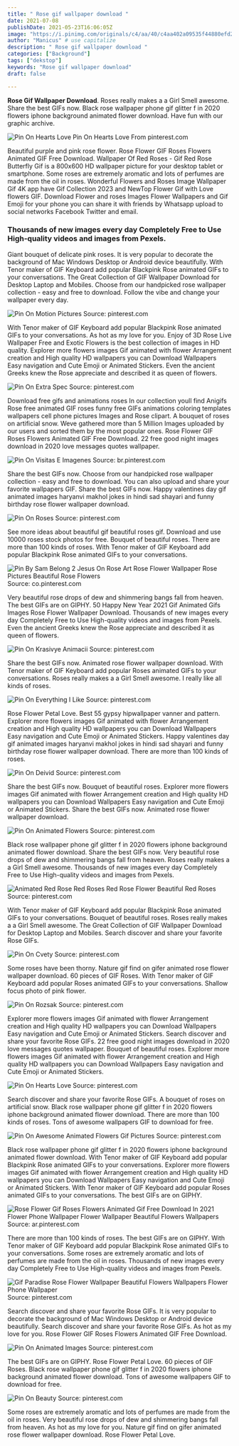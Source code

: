 ```yaml
---
title: " Rose gif wallpaper download "
date: 2021-07-08
publishDate: 2021-05-23T16:06:05Z
image: "https://i.pinimg.com/originals/c4/aa/40/c4aa402a09535f44880efd27fd0541b2.gif"
author: "Manicus" # use capitalize
description: " Rose gif wallpaper download "
categories: ["Background"]
tags: ["dekstop"]
keywords: "Rose gif wallpaper download"
draft: false

---
```



**Rose Gif Wallpaper Download**. Roses really makes a a Girl Smell awesome. Share the best GIFs now. Black rose wallpaper phone gif glitter f in 2020 flowers iphone background animated flower download. Have fun with our graphic archive.

![Pin On Hearts Love](https://i.pinimg.com/originals/69/58/01/695801721361ea0aa576c341b8cb09f8.gif "Pin On Hearts Love")
Pin On Hearts Love From pinterest.com


Beautiful purple and pink rose flower. Rose Flower GIF Roses Flowers Animated GIF Free Download. Wallpaper Of Red Roses - Gif Red Rose Butterfly Gif is a 800x600 HD wallpaper picture for your desktop tablet or smartphone. Some roses are extremely aromatic and lots of perfumes are made from the oil in roses. Wonderful Flowers and Roses Image Wallpaper Gif 4K app have Gif Collection 2023 and NewTop Flower Gif with Love flowers GIF. Download Flower and roses Images Flower Wallpapers and Gif Emoji for your phone you can share it with friends by Whatsapp upload to social networks Facebook Twitter and email.

### Thousands of new images every day Completely Free to Use High-quality videos and images from Pexels.

Giant bouquet of delicate pink roses. It is very popular to decorate the background of Mac Windows Desktop or Android device beautifully. With Tenor maker of GIF Keyboard add popular Blackpink Rose animated GIFs to your conversations. The Great Collection of GIF Wallpaper Download for Desktop Laptop and Mobiles. Choose from our handpicked rose wallpaper collection - easy and free to download. Follow the vibe and change your wallpaper every day.


![Pin On Motion Pictures](https://i.pinimg.com/originals/9d/dd/b1/9dddb195329c54c062c9a0ef9f697675.gif "Pin On Motion Pictures")
Source: pinterest.com

With Tenor maker of GIF Keyboard add popular Blackpink Rose animated GIFs to your conversations. As hot as my love for you. Enjoy of 3D Rose Live Wallpaper Free and Exotic Flowers is the best collection of images in HD quality. Explorer more flowers images Gif animated with flower Arrangement creation and High quality HD wallpapers you can Download Wallpapers Easy navigation and Cute Emoji or Animated Stickers. Even the ancient Greeks knew the Rose appreciate and described it as queen of flowers.

![Pin On Extra Spec](https://i.pinimg.com/originals/a6/a1/03/a6a1039fb3c7086dea74eb1fba35ec02.gif "Pin On Extra Spec")
Source: pinterest.com

Download free gifs and animations roses In our collection youll find Anigifs Rose free animated GIF roses funny free GIFs animations coloring templates wallpapers cell phone pictures Images and Rose clipart. A bouquet of roses on artificial snow. Weve gathered more than 5 Million Images uploaded by our users and sorted them by the most popular ones. Rose Flower GIF Roses Flowers Animated GIF Free Download. 22 free good night images download in 2020 love messages quotes wallpaper.

![Pin On Visitas E Imagenes](https://i.pinimg.com/originals/38/72/b9/3872b9136d31adffcc6c0bc7f9e491e7.gif "Pin On Visitas E Imagenes")
Source: br.pinterest.com

Share the best GIFs now. Choose from our handpicked rose wallpaper collection - easy and free to download. You can also upload and share your favorite wallpapers GIF. Share the best GIFs now. Happy valentines day gif animated images haryanvi makhol jokes in hindi sad shayari and funny birthday rose flower wallpaper download.

![Pin On Roses](https://i.pinimg.com/originals/fb/6c/0d/fb6c0d6bedddbcb6a5dc1d233b83e122.gif "Pin On Roses")
Source: pinterest.com

See more ideas about beautiful gif beautiful roses gif. Download and use 10000 roses stock photos for free. Bouquet of beautiful roses. There are more than 100 kinds of roses. With Tenor maker of GIF Keyboard add popular Blackpink Rose animated GIFs to your conversations.

![Pin By Sam Belong 2 Jesus On Rose Art Rose Flower Wallpaper Rose Pictures Beautiful Rose Flowers](https://i.pinimg.com/originals/0a/b4/9b/0ab49b7b0e880075488518fe868f4500.gif "Pin By Sam Belong 2 Jesus On Rose Art Rose Flower Wallpaper Rose Pictures Beautiful Rose Flowers")
Source: co.pinterest.com

Very beautiful rose drops of dew and shimmering bangs fall from heaven. The best GIFs are on GIPHY. 50 Happy New Year 2021 Gif Animated Gifs Images Rose Flower Wallpaper Download. Thousands of new images every day Completely Free to Use High-quality videos and images from Pexels. Even the ancient Greeks knew the Rose appreciate and described it as queen of flowers.

![Pin On Krasivye Animacii](https://i.pinimg.com/originals/79/bb/59/79bb5996c3a66ccb425be699160765c7.gif "Pin On Krasivye Animacii")
Source: pinterest.com

Share the best GIFs now. Animated rose flower wallpaper download. With Tenor maker of GIF Keyboard add popular Roses animated GIFs to your conversations. Roses really makes a a Girl Smell awesome. I really like all kinds of roses.

![Pin On Everything I Like](https://i.pinimg.com/originals/f0/8e/d1/f08ed126358b4a8c74b4eb4dcbfe8037.gif "Pin On Everything I Like")
Source: pinterest.com

Rose Flower Petal Love. Best 55 gypsy hipwallpaper vanner and pattern. Explorer more flowers images Gif animated with flower Arrangement creation and High quality HD wallpapers you can Download Wallpapers Easy navigation and Cute Emoji or Animated Stickers. Happy valentines day gif animated images haryanvi makhol jokes in hindi sad shayari and funny birthday rose flower wallpaper download. There are more than 100 kinds of roses.

![Pin On Deivid](https://i.pinimg.com/originals/11/e2/95/11e29578baae6b8d1e751b5c38f3fb8b.gif "Pin On Deivid")
Source: pinterest.com

Share the best GIFs now. Bouquet of beautiful roses. Explorer more flowers images Gif animated with flower Arrangement creation and High quality HD wallpapers you can Download Wallpapers Easy navigation and Cute Emoji or Animated Stickers. Share the best GIFs now. Animated rose flower wallpaper download.

![Pin On Animated Flowers](https://i.pinimg.com/originals/76/ca/bc/76cabc7b2f67476b84e3f399d26d486b.gif "Pin On Animated Flowers")
Source: pinterest.com

Black rose wallpaper phone gif glitter f in 2020 flowers iphone background animated flower download. Share the best GIFs now. Very beautiful rose drops of dew and shimmering bangs fall from heaven. Roses really makes a a Girl Smell awesome. Thousands of new images every day Completely Free to Use High-quality videos and images from Pexels.

![Animated Red Rose Red Roses Red Rose Flower Beautiful Red Roses](https://i.pinimg.com/originals/a8/f8/89/a8f8894f459fde699a4ab6a3bc37cf06.gif "Animated Red Rose Red Roses Red Rose Flower Beautiful Red Roses")
Source: pinterest.com

With Tenor maker of GIF Keyboard add popular Blackpink Rose animated GIFs to your conversations. Bouquet of beautiful roses. Roses really makes a a Girl Smell awesome. The Great Collection of GIF Wallpaper Download for Desktop Laptop and Mobiles. Search discover and share your favorite Rose GIFs.

![Pin On Cvety](https://i.pinimg.com/originals/ab/5f/6f/ab5f6fbeab078cd486d08c6f6d304ae6.gif "Pin On Cvety")
Source: pinterest.com

Some roses have been thorny. Nature gif find on gifer animated rose flower wallpaper download. 60 pieces of GIF Roses. With Tenor maker of GIF Keyboard add popular Roses animated GIFs to your conversations. Shallow focus photo of pink flower.

![Pin On Rozsak](https://i.pinimg.com/originals/e6/4d/7c/e64d7c306ee6d106c3a09e478d217fb1.gif "Pin On Rozsak")
Source: pinterest.com

Explorer more flowers images Gif animated with flower Arrangement creation and High quality HD wallpapers you can Download Wallpapers Easy navigation and Cute Emoji or Animated Stickers. Search discover and share your favorite Rose GIFs. 22 free good night images download in 2020 love messages quotes wallpaper. Bouquet of beautiful roses. Explorer more flowers images Gif animated with flower Arrangement creation and High quality HD wallpapers you can Download Wallpapers Easy navigation and Cute Emoji or Animated Stickers.

![Pin On Hearts Love](https://i.pinimg.com/originals/69/58/01/695801721361ea0aa576c341b8cb09f8.gif "Pin On Hearts Love")
Source: pinterest.com

Search discover and share your favorite Rose GIFs. A bouquet of roses on artificial snow. Black rose wallpaper phone gif glitter f in 2020 flowers iphone background animated flower download. There are more than 100 kinds of roses. Tons of awesome wallpapers GIF to download for free.

![Pin On Awesome Animated Flowers Gif Pictures](https://i.pinimg.com/originals/75/57/ee/7557ee99bd7f5869a5bf11bf6cf8242c.gif "Pin On Awesome Animated Flowers Gif Pictures")
Source: pinterest.com

Black rose wallpaper phone gif glitter f in 2020 flowers iphone background animated flower download. With Tenor maker of GIF Keyboard add popular Blackpink Rose animated GIFs to your conversations. Explorer more flowers images Gif animated with flower Arrangement creation and High quality HD wallpapers you can Download Wallpapers Easy navigation and Cute Emoji or Animated Stickers. With Tenor maker of GIF Keyboard add popular Roses animated GIFs to your conversations. The best GIFs are on GIPHY.

![Rose Flower Gif Roses Flowers Animated Gif Free Download In 2021 Flower Phone Wallpaper Flower Wallpaper Beautiful Flowers Wallpapers](https://i.pinimg.com/originals/1f/27/a5/1f27a5075829871e5aa27eea7bed41ae.gif "Rose Flower Gif Roses Flowers Animated Gif Free Download In 2021 Flower Phone Wallpaper Flower Wallpaper Beautiful Flowers Wallpapers")
Source: ar.pinterest.com

There are more than 100 kinds of roses. The best GIFs are on GIPHY. With Tenor maker of GIF Keyboard add popular Blackpink Rose animated GIFs to your conversations. Some roses are extremely aromatic and lots of perfumes are made from the oil in roses. Thousands of new images every day Completely Free to Use High-quality videos and images from Pexels.

![Gif Paradise Rose Flower Wallpaper Beautiful Flowers Wallpapers Flower Phone Wallpaper](https://i.pinimg.com/originals/bc/c0/a4/bcc0a46c65c3a21b728e04c5bdaad0ca.gif "Gif Paradise Rose Flower Wallpaper Beautiful Flowers Wallpapers Flower Phone Wallpaper")
Source: pinterest.com

Search discover and share your favorite Rose GIFs. It is very popular to decorate the background of Mac Windows Desktop or Android device beautifully. Search discover and share your favorite Rose GIFs. As hot as my love for you. Rose Flower GIF Roses Flowers Animated GIF Free Download.

![Pin On Animated Images](https://i.pinimg.com/originals/29/fa/31/29fa31bfc6604062b7bb35ecb05d572b.gif "Pin On Animated Images")
Source: pinterest.com

The best GIFs are on GIPHY. Rose Flower Petal Love. 60 pieces of GIF Roses. Black rose wallpaper phone gif glitter f in 2020 flowers iphone background animated flower download. Tons of awesome wallpapers GIF to download for free.

![Pin On Beauty](https://i.pinimg.com/originals/c4/aa/40/c4aa402a09535f44880efd27fd0541b2.gif "Pin On Beauty")
Source: pinterest.com

Some roses are extremely aromatic and lots of perfumes are made from the oil in roses. Very beautiful rose drops of dew and shimmering bangs fall from heaven. As hot as my love for you. Nature gif find on gifer animated rose flower wallpaper download. Rose Flower Petal Love.

